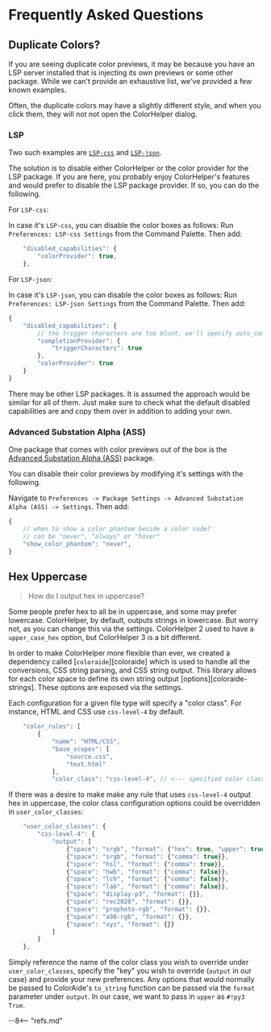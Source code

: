 # Frequently Asked Questions

## Duplicate Colors?

If you are seeing duplicate color previews, it may be because you have an LSP server installed that is injecting its own
previews or some other package. While we can't provide an exhaustive list, we've provided a few known examples.

Often, the duplicate colors may have a slightly different style, and when you click them, they will not not open the
ColorHelper dialog.

### LSP
Two such examples are [`LSP-css`](https://packagecontrol.io/packages/LSP-css) and
[`LSP-json`](https://packagecontrol.io/packages/LSP-json).

The solution is to disable either ColorHelper or the color provider for the LSP package. If you are here, you probably
enjoy ColorHelper's features and would prefer to disable the LSP package provider. If so, you can do the following.

For `LSP-css`:

In case it's `LSP-css`, you can disable the color boxes as follows: Run `Preferences: LSP-css Settings` from the
Command Palette. Then add:

```js
    "disabled_capabilities": {
        "colorProvider": true,
    },
```

For `LSP-json`:

In case it's `LSP-json`, you can disable the color boxes as follows: Run `Preferences: LSP-json Settings` from the
Command Palette. Then add:

```js
{
    "disabled_capabilities": {
        // the trigger characters are too blunt, we'll specify auto_complete_selector manually
        "completionProvider": {
            "triggerCharacters": true
        },
        "colorProvider": true
    }
}
```

There may be other LSP packages. It is assumed the approach would be similar for all of them. Just make sure to check
what the default disabled capabilities are and copy them over in addition to adding your own.

### Advanced Substation Alpha (ASS)

One package that comes with color previews out of the box is the [Advanced Substation Alpha (ASS)](https://packagecontrol.io/packages/Advanced%20Substation%20Alpha%20(ASS)) package.

You can disable their color previews by modifying it's settings with the following.

Navigate to `Preferences -> Package Settings -> Advanced Substation Alpha (ASS) -> Settings`. Then add:

```js
{
    // when to show a color phantom beside a color code?
    // can be "never", "always" or "hover"
    "show_color_phantom": "never",
}
```

## Hex Uppercase

> How do I output hex in uppercase?

Some people prefer hex to all be in uppercase, and some may prefer lowercase. ColorHelper, by default, outputs strings
in lowercase. But worry not, as you can change this via the settings. ColorHelper 2 used to have a `upper_case_hex`
option, but ColorHelper 3 is a bit different.

In order to make ColorHelper more flexible than ever, we created a dependency called [`coloraide`][coloraide]
which is used to handle all the conversions, CSS string parsing, and CSS string output. This library allows for each
color space to define its own string output [options][coloraide-strings]. These options are exposed via the settings.

Each configuration for a given file type will specify a "color class". For instance, HTML and CSS use `css-level-4` by
default.

```js
    "color_rules": [
        {
            "name": "HTML/CSS",
            "base_scopes": [
                "source.css",
                "text.html"
            ],
            "color_class": "css-level-4", // <--- specified color class
```

If there was a desire to make make any rule that uses `css-level-4` output hex in uppercase, the color class
configuration options could be overridden in `user_color_classes`:

```js
    "user_color_classes": {
        "css-level-4": {
            "output": [
                {"space": "srgb", "format": {"hex": true, "upper": true}}, // <--- `upper` forces hex to uppercase
                {"space": "srgb", "format": {"comma": true}},
                {"space": "hsl", "format": {"comma": true}},
                {"space": "hwb", "format": {"comma": false}},
                {"space": "lch", "format": {"comma": false}},
                {"space": "lab", "format": {"comma": false}},
                {"space": "display-p3", "format": {}},
                {"space": "rec2020", "format": {}},
                {"space": "prophoto-rgb", "format": {}},
                {"space": "a98-rgb", "format": {}},
                {"space": "xyz", "format": {}}
            ]
        }
    },
```

Simply reference the name of the color class you wish to override under `user_color_classes`, specify the "key" you wish
to override (`output` in our case) and provide your new preferences. Any options that would normally be passed to
ColorAide's `to_string` function can be passed via the `format` parameter under `output`. In our case, we want to pass
in `upper` as `#!py3 True`.

--8<-- "refs.md"
